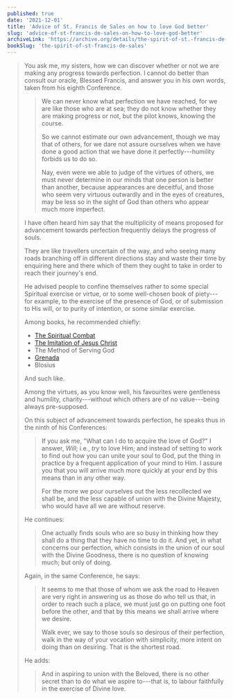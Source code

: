 ```yaml
---
published: true
date: '2021-12-01'
title: 'Advice of St. Francis de Sales on how to love God better'
slug: 'advice-of-st-francis-de-sales-on-how-to-love-god-better'
archiveLink: 'https://archive.org/details/the-spirit-of-st.-francis-de-sales/page/51?view=theater'
bookSlug: 'the-spirit-of-st-francis-de-sales'
---
```


> You ask me, my sisters, how we can discover whether or not we are making any progress towards perfection. I cannot do better than consult our oracle, Blessed Francis, and answer you in his own words, taken from his eighth Conference.
>
>> We can never know what perfection we have reached, for we are like those who are at sea; they do not know whether they are making progress or not, but the pilot knows, knowing the course.
>>
>> So we cannot estimate our own advancement, though we may that of others, for we dare not assure ourselves when we have done a good action that we have done it perfectly---humility forbids us to do so.
>>
>> Nay, even were we able to judge of the virtues of others, we must never determine in our minds that one person is better than another, because appearances are deceitful, and those who seem very virtuous outwardly and in the eyes of creatures, may be less so in the sight of God than others who appear much more imperfect.
>
> I have often heard him say that the multiplicity of means proposed for advancement towards perfection frequently delays the progress of souls.
>
> They are like travellers uncertain of the way, and who seeing many roads branching off in different directions stay and waste their time by enquiring here and there which of them they ought to take in order to reach their journey's end.
>
> He advised people to confine themselves rather to some special Spiritual exercise or virtue, or to some well-chosen book of piety---for example, to the exercise of the presence of God, or of submission to His will, or to purity of intention, or some similar exercise.
>
> Among books, he recommended chiefly:
> - [The Spiritual Combat](/books/the-spiritual-combat.html)
> - [The Imitation of Jesus Christ](/books/imitation-of-christ.html)
> - The Method of Serving God
> - [Grenada](/books/the-sinners-guide.html)
> - Blosius
>
> And such like.
>
> Among the virtues, as you know well, his favourites were gentleness and humility, charity---without which others are of no value---being always pre-supposed.
>
> On this subject of advancement towards perfection, he speaks thus in the ninth of his Conferences:
>
>> If you ask me, "What can I do to acquire the love of God?" I answer, *Will*; i.e., *try* to love Him; and instead of setting to work to find out how you can unite your soul to God, put the thing in practice by a frequent application of your mind to Him. I assure you that you will arrive much more quickly at your end by this means than in any other way.
>>
>> For the more we pour ourselves out the less recollected we shall be, and the less capable of union with the Divine Majesty, who would have all we are without reserve.
>
> He continues:
>
>> One actually finds souls who are so busy in thinking how they shall do a thing that they have no time to do it. And yet, in what concerns our perfection, which consists in the union of our soul with the Divine Goodness, there is no question of knowing much; but only of doing.
>
> Again, in the same Conference, he says:
>
>> It seems to me that those of whom we ask the road to Heaven are very right in answering us as those do who tell us that, in order to reach such a place, we must just go on putting one foot before the other, and that by this means we shall arrive where we desire.
>>
>> Walk ever, we say to those souls so desirous of their perfection, walk in the way of your vocation with simplicity, more intent on doing than on desiring. That is the shortest road.
>
> He adds:
>
>> And in aspiring to union with the Beloved, there is no other secret than to do what we aspire to---that is, to labour faithfully in the exercise of Divine love.